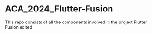 # ACA_2024_Flutter-Fusion

This repo consists of all the components involved in the project Flutter Fusion
edited
